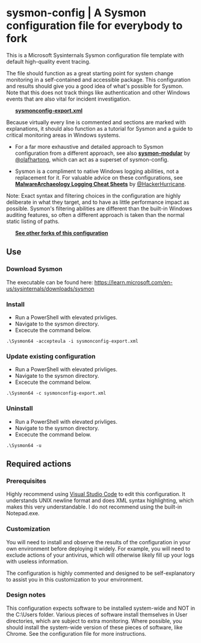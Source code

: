 # sysmon-config | A Sysmon configuration file for everybody to fork #

This is a Microsoft Sysinternals Sysmon configuration file template with default high-quality event tracing.

The file should function as a great starting point for system change monitoring in a self-contained and accessible package. This configuration and results should give you a good idea of what's possible for Sysmon. Note that this does not track things like authentication and other Windows events that are also vital for incident investigation.

&nbsp;&nbsp;&nbsp;&nbsp;&nbsp;&nbsp;**[sysmonconfig-export.xml](https://github.com/johnathost/sysmon-config/blob/master/sysmonconfig-export.xml)**

Because virtually every line is commented and sections are marked with explanations, it should also function as a tutorial for Sysmon and a guide to critical monitoring areas in Windows systems.

- For a far more exhaustive and detailed approach to Sysmon configuration from a different approach, see also **[sysmon-modular](https://github.com/olafhartong/sysmon-modular)** by [@olafhartong](https://twitter.com/olafhartong), which can act as a superset of sysmon-config.

- Sysmon is a compliment to native Windows logging abilities, not a replacement for it. For valuable advice on these configurations, see **[MalwareArchaeology Logging Cheat Sheets](https://www.malwarearchaeology.com/cheat-sheets)** by [@HackerHurricane](https://twitter.com/hackerhurricane).

Note: Exact syntax and filtering choices in the configuration are highly deliberate in what they target, and to have as little performance impact as possible. Sysmon's filtering abilities are different than the built-in Windows auditing features, so often a different approach is taken than the normal static listing of paths. 

&nbsp;&nbsp;&nbsp;&nbsp;&nbsp;&nbsp;**[See other forks of this configuration](https://github.com/SwiftOnSecurity/sysmon-config/network)**

## Use ##

### Download Sysmon ###

The executable can be found here: https://learn.microsoft.com/en-us/sysinternals/downloads/sysmon

### Install ###

- Run a PowerShell with elevated privliges.
- Navigate to the sysmon directory.
- Excecute the command below.

~~~~
.\Sysmon64 -accepteula -i sysmonconfig-export.xml
~~~~

### Update existing configuration ###

- Run a PowerShell with elevated privliges.
- Navigate to the sysmon directory.
- Excecute the command below.

~~~~
.\Sysmon64 -c sysmonconfig-export.xml
~~~~

### Uninstall ###

- Run a PowerShell with elevated privliges.
- Navigate to the sysmon directory.
- Excecute the command below.

~~~~
.\Sysmon64 -u
~~~~

## Required actions ##

### Prerequisites ###
Highly recommend using [Visual Studio Code](https://code.visualstudio.com/) to edit this configuration. It understands UNIX newline format and does XML syntax highlighting, which makes this very understandable. I do not recommend using the built-in Notepad.exe.

### Customization ###
You will need to install and observe the results of the configuration in your own environment before deploying it widely. For example, you will need to exclude actions of your antivirus, which will otherwise likely fill up your logs with useless information.

The configuration is highly commented and designed to be self-explanatory to assist you in this customization to your environment.

### Design notes ###
This configuration expects software to be installed system-wide and NOT in the C:\Users folder. Various pieces of software install themselves in User directories, which are subject to extra monitoring. Where possible, you should install the system-wide version of these pieces of software, like Chrome. See the configuration file for more instructions.
